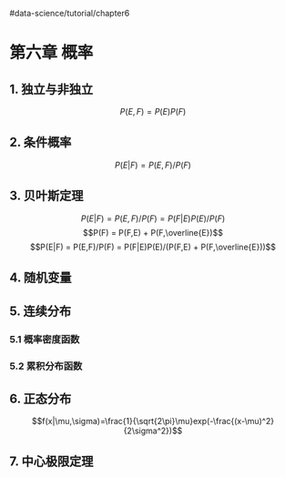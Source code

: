 #data-science/tutorial/chapter6  
# 第六章 概率
## 1. 独立与非独立
$$P(E,F) = P(E)P(F)$$
## 2. 条件概率
$$P(E|F) = P(E,F)/P(F)$$
## 3. 贝叶斯定理
$$P(E|F) = P(E,F)/P(F) = P(F|E)P(E)/P(F)$$
$$P(F) = P(F,E) + P(F,\overline{E})$$
$$P(E|F) = P(E,F)/P(F) = P(F|E)P(E)/(P(F,E) + P(F,\overline{E}))$$
## 4. 随机变量
## 5. 连续分布
### 5.1 概率密度函数
### 5.2 累积分布函数
## 6. 正态分布
$$f(x|\mu,\sigma)=\frac{1}{\sqrt{2\pi}\mu}exp(-\frac{(x-\mu)^2}{2\sigma^2})$$
## 7. 中心极限定理